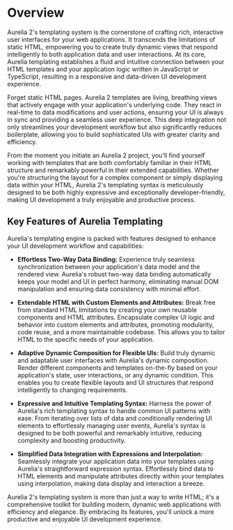 # Overview

Aurelia 2's templating system is the cornerstone of crafting rich, interactive user interfaces for your web applications.  It transcends the limitations of static HTML, empowering you to create truly dynamic views that respond intelligently to both application data and user interactions.  At its core, Aurelia templating establishes a fluid and intuitive connection between your HTML templates and your application logic written in JavaScript or TypeScript, resulting in a responsive and data-driven UI development experience.

Forget static HTML pages. Aurelia 2 templates are living, breathing views that actively engage with your application's underlying code. They react in real-time to data modifications and user actions, ensuring your UI is always in sync and providing a seamless user experience. This deep integration not only streamlines your development workflow but also significantly reduces boilerplate, allowing you to build sophisticated UIs with greater clarity and efficiency.

From the moment you initiate an Aurelia 2 project, you'll find yourself working with templates that are both comfortably familiar in their HTML structure and remarkably powerful in their extended capabilities. Whether you're structuring the layout for a complex component or simply displaying data within your HTML, Aurelia 2's templating syntax is meticulously designed to be both highly expressive and exceptionally developer-friendly, making UI development a truly enjoyable and productive process.

## Key Features of Aurelia Templating

Aurelia's templating engine is packed with features designed to enhance your UI development workflow and capabilities:

- **Effortless Two-Way Data Binding:** Experience truly seamless synchronization between your application's data model and the rendered view. Aurelia's robust two-way data binding automatically keeps your model and UI in perfect harmony, eliminating manual DOM manipulation and ensuring data consistency with minimal effort.

- **Extendable HTML with Custom Elements and Attributes:**  Break free from standard HTML limitations by creating your own reusable components and HTML attributes.  Encapsulate complex UI logic and behavior into custom elements and attributes, promoting modularity, code reuse, and a more maintainable codebase. This allows you to tailor HTML to the specific needs of your application.

- **Adaptive Dynamic Composition for Flexible UIs:**  Build truly dynamic and adaptable user interfaces with Aurelia's dynamic composition. Render different components and templates on-the-fly based on your application's state, user interactions, or any dynamic condition. This enables you to create flexible layouts and UI structures that respond intelligently to changing requirements.

- **Expressive and Intuitive Templating Syntax:**  Harness the power of Aurelia's rich templating syntax to handle common UI patterns with ease.  From iterating over lists of data and conditionally rendering UI elements to effortlessly managing user events, Aurelia's syntax is designed to be both powerful and remarkably intuitive, reducing complexity and boosting productivity.

- **Simplified Data Integration with Expressions and Interpolation:**  Seamlessly integrate your application data into your templates using Aurelia's straightforward expression syntax.  Effortlessly bind data to HTML elements and manipulate attributes directly within your templates using interpolation, making data display and interaction a breeze.

Aurelia 2's templating system is more than just a way to write HTML; it's a comprehensive toolkit for building modern, dynamic web applications with efficiency and elegance. By embracing its features, you'll unlock a more productive and enjoyable UI development experience.
